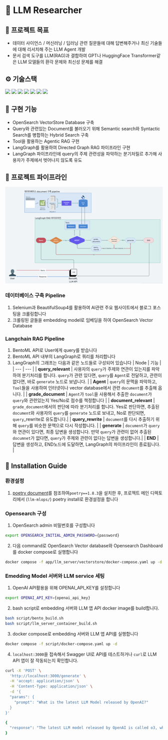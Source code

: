 # 🦜 LLM Researcher

## 🥍 프로젝트 목표
- 데이터 사이언스 / 머신러닝 / 딥러닝 관련 질문들에 대해 답변해주거나 최신 기술들에 대해 리서치해 주는 LLM Agent 개발
- 문서 검색 도구를 LLM(RAG)과 결합하여 GPT나 HuggingFace Transformer같은 LLM 모델들의 환각 문제와 최신성 문제를 해결


## ⚙️ 기술스택

<img src="https://img.shields.io/badge/-Python-3776AB?style=for-the-badge&logo=Python&logoColor=white"/> <img src="https://img.shields.io/badge/-BentoML-000000?style=for-the-badge&logo=BentoML&logoColor=white"/> <img src="https://img.shields.io/badge/-Hugging Face-FFD21E?style=for-the-badge&logo=Hugging Face&logoColor=black"/> <img src="https://img.shields.io/badge/-Docker-2496ED?style=for-the-badge&logo=Docker&logoColor=white"/> <img src="https://img.shields.io/badge/-LangChain/LangGraph-1C3C3C?style=for-the-badge&logo=LangChain&logoColor=white"/> <img src="https://img.shields.io/badge/-OpenSearch-005EB8?style=for-the-badge&logo=OpenSearch&logoColor=white"/> <img src="https://img.shields.io/badge/-Selenium-43B02A?style=for-the-badge&logo=selenium&logoColor=white"/>

## 🦾 구현 기능
- OpenSearch VectorStore Database 구축
- Query와 관련있는 Document를 불러오기 위해 Semantic search와 Syntactic Search를 병합하는 Hybrid Search 구축
- Tool을 활용하는 Agentic RAG 구현
- LangGraph를 활용하여 Directed Graph RAG 파이프라인 구현
- LangGraph 파이프라인에 query의 주제 관련성을 파악하는 분기처릴르 추가해 사용자가 주제에서 벗어나지 않도록 유도

## 🚥 프로젝트 파이프라인
![project_pipeline](imgs/project_pipeline.png)
### 데이터베이스 구축 Pipeline
1. Selenium과 BeautifulSoup4를 활용하여 AI관련 주요 웹사이트에서 블로그 포스팅을 크롤링합니다
2. 크롤링된 글들을 embedding model로 임베딩을 하여 OpenSearch Vector Database
### Langchain RAG Pipeline
1. BentoML API로 User에게 query를 받습니다
2. BentoML API 내부의 LangGraph로 쿼리를 처리합니다
3. LangGraph의 그래프는 다음과 같은 노드들로 구성되어 있습니다
   | Node | 기능 |
    | --- | --- |
    | **query_relevant** | 사용자의 `query`가 주제와 연관이 있는지를 파악하여 분기처리를 합니다. `query`가 관련 있다면, `query`를 `Agent`로 전달하고, 관련이 없다면, 바로 `generate` 노드로 보냅니다.  |
    | **Agent** | `query`의 문맥을 파악하고, `Tool`들을 사용하여 인터넷이나 vector database에서 관련 `document`를 추출해 옵니다. |
    | **grade_document** | `Agent`가 `tool`을 사용해서 추출한 `document`가 `query`와 관련있는지 Yes/No로 점수를 책정합니다 |
    | **document_relevant** | `grade_document`에서의 판단에 따라 분기처리를 합니다. Yes로 판단하면, 추출된 `document`와 사용자의 `query`를 `generate` 노드로 보내고, No로 판단되면, `query`_rewrite로 유도합니다.|
    | **query_rewrite** | `document`를 다시 추출하기 위해 `query`를 비슷한 문맥으로 다시 작성합니다. |
    | **generate** | `document`가 `query`와 연관이 있다면, 최종 답변을 생성합니다. 만약 `query`가 관련이 없어 추출된 `documnet`가 없다면, `query`가 주제와 관련이 없다는 답변을 생성합니다.|
    | **END** | 답변을 생성하고, END노드에 도달하면, LangGraph의 파이프라인이 종료됩니다. |


## 🚧 Installation Guide

### 환경설정
1. [poetry document](https://python-poetry.org/docs/1.8/)를 참조하여`poetry==1.8.3`을 설치한 후, 프로젝트 메인 디렉토리에서 (`llm-mlops/`) poetry install로 환경설정을 합니다

### Opensearch 구성
1. OpenSearch admin 비밀번호를 구성합니다
   
```bash
export OPENSEARCH_INITIAL_ADMIN_PASSWORD={password}
```

2. 다음 command로 OpenSearch Vector database와 Opensearch Dashboard를 docker compose로 실행합니다
```bash
docker compose -f app/llm_server/vectorstore/docker-compose.yaml up -d
```

### Emedding Model 서버와 LLM service 세팅
1. OpenAI API활용을 위해 OPENAI_API_KEY를 설정합니다

```bash
export OPENAI_API_KEY={openai_api_key}
```

2. bash script로 embedding 서버와 LLM 앱 API docker image를 build합니다.

```bash
bash script/bento_build.sh
bash script/llm_server_container_build.sh
```
3. docker compose로 embedding 서버와 LLM 앱 API를 실행합니다

```bash
docker compose -f script/docker-compose.yaml up -d
```

4. `localhost:3000`을 접속해서 Swagger UI로 API를 테스트하거나 `curl`로  LLM API 앱이 잘 작동되는지 확인합니다.
```bash
curl -X 'POST' \
  'http://localhost:3000/generate' \
  -H 'accept: application/json' \
  -H 'Content-Type: application/json' \
  -d '{
  "params": {
    "prompt": "What is the latest LLM Model released by OpenAI?"
  }
}'
```

```bash
{
  "response": "The latest LLM model released by OpenAI is called o3, which was unveiled during their recent event. This model is the successor to the o1 model, which is designed for reasoning tasks. The context also mentions other models, such as the text-embedding-3-small, which provides significant improvements in embedding compared to its predecessor, text-embedding-ada-002. \n\nTo summarize, the most recent model is o3, which follows the earlier o1 model, and is a part of OpenAI's continuous updates to their language models to enhance performance and capabilities across various applications."
}
```




